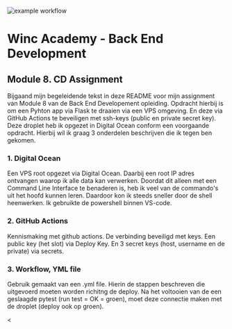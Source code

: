 ![example workflow](https://github.com/Rinthout/CD-Assignment/actions/workflows/run-tests.yml/badge.svg)

<h1>Winc Academy - Back End Development</h1>

<h2>Module 8. CD Assignment</h2>

Bijgaand mijn begeleidende tekst in deze README voor mijn assignment van Module 8 van de Back End Developement opleiding. Opdracht hierbij is om een Pyhton app via Flask te draaien via een VPS omgeving. En deze via GitHub Actions te beveiligen met ssh-keys (public en private secret key). Deze droplet heb ik opgezet in Digital Ocean conform een voorgaande opdracht. Hierbij wil ik graag 3 onderdelen beschrijven die ik tegen ben gekomen.

<h3>1. Digital Ocean</h3>
Een VPS root opgezet via Digital Ocean. Daarbij een root IP adres ontvangen waarop ik alle data kan verwerken. Doordat dit alleen met een Command Line Interface te benaderen is, heb ik veel van de commando's uit het hoofd kunnen leren. Daardoor kon ik steeds sneller door de shell heenwerken. Ik gebruikte de powershell binnen VS-code.

<h3>2. GitHub Actions</h3>
Kennismaking met github actions. De verbinding beveiligd met keys. Een public key (het slot) via Deploy Key. En 3 secret keys (host, username en de private) via secrets.

<h3>3. Workflow, YML file</h3>
Gebruik gemaakt van een .yml file. Hierin de stappen beschreven die uitgevoerd moeten worden richitng de deploy. Na het voltooien van de een geslaagde pytest (run test = OK = groen), moet deze connectie maken met de droplet (deploy ook op groen). 

  
<
